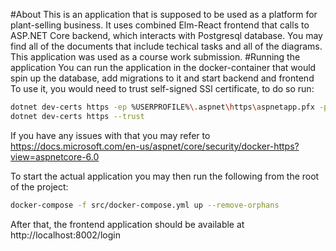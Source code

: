#About
This is an application that is supposed to be used as a platform for plant-selling business.
It uses combined Elm-React frontend that calls to ASP.NET Core backend, which interacts with Postgresql database.
You may find all of the documents that include techical tasks and all of the diagrams.
This application was used as a course work submission.
#Running the application
You can run the application in the docker-container that would spin up the database, add migrations to it and start backend and frontend
To use it, you would need to trust self-signed SSl certificate, to do so run:
```bash
dotnet dev-certs https -ep %USERPROFILE%\.aspnet\https\aspnetapp.pfx -p password
dotnet dev-certs https --trust
```
If you have any issues with that you may refer to https://docs.microsoft.com/en-us/aspnet/core/security/docker-https?view=aspnetcore-6.0

To start the actual application you may then run the following from the root of the project:
```bash
docker-compose -f src/docker-compose.yml up --remove-orphans
```
After that, the frontend application should be available at http://localhost:8002/login